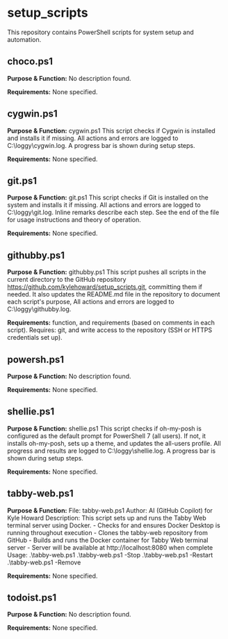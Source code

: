 # setup_scripts

This repository contains PowerShell scripts for system setup and automation.

## choco.ps1

**Purpose & Function:**
No description found.

**Requirements:**
None specified.

## cygwin.ps1

**Purpose & Function:**
cygwin.ps1 This script checks if Cygwin is installed and installs it if missing. All actions and errors are logged to C:\loggy\cygwin.log. A progress bar is shown during setup steps.

**Requirements:**
None specified.

## git.ps1

**Purpose & Function:**
git.ps1 This script checks if Git is installed on the system and installs it if missing. All actions and errors are logged to C:\loggy\git.log. Inline remarks describe each step. See the end of the file for usage instructions and theory of operation.

**Requirements:**
None specified.

## githubby.ps1

**Purpose & Function:**
githubby.ps1 This script pushes all scripts in the current directory to the GitHub repository https://github.com/kylehoward/setup_scripts.git, committing them if needed. It also updates the README.md file in the repository to document each script's purpose, All actions and errors are logged to C:\loggy\githubby.log.

**Requirements:**
function, and requirements (based on comments in each script). Requires: git, and write access to the repository (SSH or HTTPS credentials set up).

## powersh.ps1

**Purpose & Function:**
No description found.

**Requirements:**
None specified.

## shellie.ps1

**Purpose & Function:**
shellie.ps1 This script checks if oh-my-posh is configured as the default prompt for PowerShell 7 (all users). If not, it installs oh-my-posh, sets up a theme, and updates the all-users profile. All progress and results are logged to C:\loggy\shellie.log. A progress bar is shown during setup steps.

**Requirements:**
None specified.

## tabby-web.ps1

**Purpose & Function:**
File: tabby-web.ps1 Author: AI (GitHub Copilot) for Kyle Howard  Description: This script sets up and runs the Tabby Web terminal server using Docker. - Checks for and ensures Docker Desktop is running throughout execution - Clones the tabby-web repository from GitHub - Builds and runs the Docker container for Tabby Web terminal server - Server will be available at http://localhost:8080 when complete  Usage: .\tabby-web.ps1 .\tabby-web.ps1 -Stop .\tabby-web.ps1 -Restart .\tabby-web.ps1 -Remove

**Requirements:**
None specified.

## todoist.ps1

**Purpose & Function:**
No description found.

**Requirements:**
None specified.

